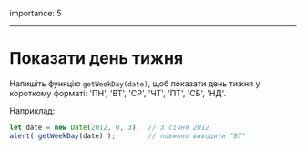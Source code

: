 importance: 5

---

# Показати день тижня

Напишіть функцію `getWeekDay(date)`, щоб показати день тижня у короткому форматі: 'ПН', 'ВТ', 'СР', 'ЧТ', 'ПТ', 'СБ', 'НД'.

Наприклад:

```js no-beautify
let date = new Date(2012, 0, 3);  // 3 січня 2012
alert( getWeekDay(date) );        // повинно виводити "ВТ"
```
